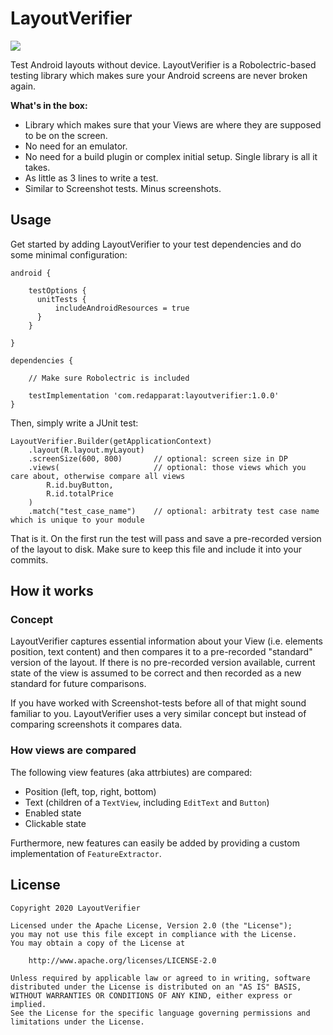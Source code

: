 # LayoutVerifier

![](https://github.com/dmitry-zaitsev/LayoutVerifier/workflows/Android%20Master%20CI/badge.svg)

Test Android layouts without device. LayoutVerifier is a Robolectric-based testing library which 
makes sure your Android screens are never broken again.

**What's in the box:**
- Library which makes sure that your Views are where they are supposed to be on the screen.
- No need for an emulator.
- No need for a build plugin or complex initial setup. Single library is all it takes.
- As little as 3 lines to write a test.
- Similar to Screenshot tests. Minus screenshots.

## Usage

Get started by adding LayoutVerifier to your test dependencies and do some minimal configuration:

```
android {

    testOptions {
      unitTests {
          includeAndroidResources = true
      }
    }

}

dependencies {
    
    // Make sure Robolectric is included

    testImplementation 'com.redapparat:layoutverifier:1.0.0'
}

```

Then, simply write a JUnit test:

```
LayoutVerifier.Builder(getApplicationContext)
    .layout(R.layout.myLayout)
    .screenSize(600, 800)       // optional: screen size in DP
    .views(                     // optional: those views which you care about, otherwise compare all views
        R.id.buyButton, 
        R.id.totalPrice
    )
    .match("test_case_name")    // optional: arbitraty test case name which is unique to your module
```

That is it. On the first run the test will pass and save a pre-recorded version of the layout to 
disk. Make sure to keep this file and include it into your commits. 

## How it works

### Concept

LayoutVerifier captures essential information about your View (i.e. elements position, 
text content) and then compares it to a pre-recorded "standard" version of the layout. If there is 
no pre-recorded version available, current state of the view is assumed to be correct and then 
recorded as a new standard for future comparisons.

If you have worked with Screenshot-tests before all of that might sound familiar to you. 
LayoutVerifier uses a very similar concept but instead of comparing screenshots it compares data.

### How views are compared

The following view features (aka attrbiutes) are compared:

- Position (left, top, right, bottom)
- Text (children of a `TextView`, including `EditText` and `Button`)
- Enabled state
- Clickable state

Furthermore, new features can easily be added by providing a custom implementation of 
`FeatureExtractor`. 

## License

```
Copyright 2020 LayoutVerifier

Licensed under the Apache License, Version 2.0 (the "License");
you may not use this file except in compliance with the License.
You may obtain a copy of the License at

    http://www.apache.org/licenses/LICENSE-2.0

Unless required by applicable law or agreed to in writing, software
distributed under the License is distributed on an "AS IS" BASIS,
WITHOUT WARRANTIES OR CONDITIONS OF ANY KIND, either express or implied.
See the License for the specific language governing permissions and
limitations under the License.
``` 
